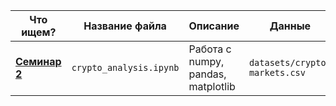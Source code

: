| Что ищем?     | Название файла | Описание | Данные |
| ------------- | ------------- | ------------- | ------------- |
| [**Семинар 2**](https://github.com/almos05/lb_python/blob/master/crypto_analysis.ipynb) | `crypto_analysis.ipynb` | Работа с numpy, pandas, matplotlib | `datasets/crypto-markets.csv` |
